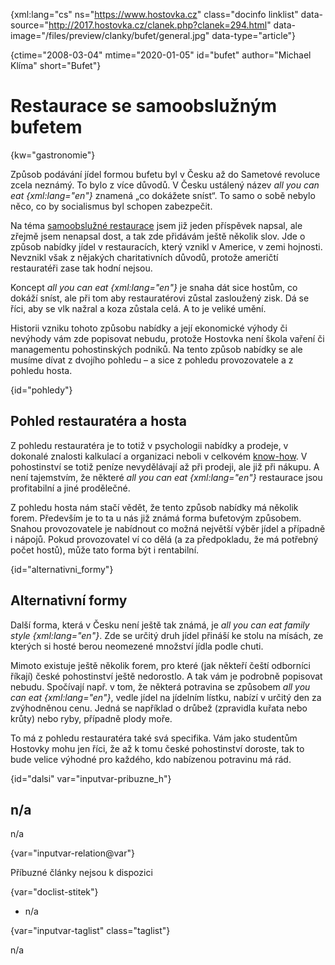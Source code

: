 
{xml:lang="cs" ns="https://www.hostovka.cz" class="docinfo linklist" data-source="http://2017.hostovka.cz/clanek.php?clanek=294.html" data-image="/files/preview/clanky/bufet/general.jpg" data-type="article"}

{ctime="2008-03-04" mtime="2020-01-05" id="bufet" author="Michael Klíma" short="Bufet"}

# Restaurace se samoobslužným bufetem

<!-- generated attribute kw by user_updatekw.sh on 2021-01-05, do not edit -->

{kw="gastronomie"}

Způsob podávání jídel formou bufetu byl v Česku až do Sametové revoluce zcela neznámý. To bylo z více důvodů. V Česku ustálený název _all you can eat {xml:lang="en"}_ znamená „co dokážete sníst“. To samo o sobě nebylo něco, co by socialismus byl schopen zabezpečit.

Na téma [samoobslužné restaurace][1] jsem již jeden příspěvek napsal, ale zřejmě jsem nenapsal dost, a tak zde přidávám ještě několik slov. Jde o způsob nabídky jídel v restauracích, který vznikl v Americe, v zemi hojnosti. Nevznikl však z nějakých charitativních důvodů, protože američtí restauratéři zase tak hodní nejsou.

Koncept _all you can eat {xml:lang="en"}_ je snaha dát sice hostům, co dokáží sníst, ale při tom aby restauratérovi zůstal zasloužený zisk. Dá se říci, aby se vlk nažral a koza zůstala celá. A to je veliké umění.

Historii vzniku tohoto způsobu nabídky a její ekonomické výhody či nevýhody vám zde popisovat nebudu, protože Hostovka není škola vaření či managementu pohostinských podniků. Na tento způsob nabídky se ale musíme dívat z dvojího pohledu – a sice z pohledu provozovatele a z pohledu hosta.

{id="pohledy"}

## Pohled restauratéra a hosta

Z pohledu restauratéra je to totiž v psychologii nabídky a prodeje, v dokonalé znalosti kalkulací a organizaci neboli v celkovém [know-how][2]. V pohostinství se totiž peníze nevydělávají až při prodeji, ale již při nákupu. A není tajemstvím, že některé _all you can eat {xml:lang="en"}_ restaurace jsou profitabilní a jiné prodělečné.

Z pohledu hosta nám stačí vědět, že tento způsob nabídky má několik forem. Především je to ta u nás již známá forma bufetovým způsobem. Snahou provozovatele je nabídnout co možná největší výběr jídel a případně i nápojů. Pokud provozovatel ví co dělá (a za předpokladu, že má potřebný počet hostů), může tato forma být i rentabilní.

{id="alternativni_formy"}

## Alternativní formy

Další forma, která v Česku není ještě tak známá, je _all you can eat family style {xml:lang="en"}_. Zde se určitý druh jídel přináší ke stolu na mísách, ze kterých si hosté berou neomezené množství jídla podle chuti.

Mimoto existuje ještě několik forem, pro které (jak někteří čeští odborníci říkají) české pohostinství ještě nedorostlo. A tak vám je podrobně popisovat nebudu. Spočívají např. v tom, že některá potravina se způsobem _all you can eat {xml:lang="en"}_, vedle jídel na jídelním lístku, nabízí v určitý den za zvýhodněnou cenu. Jedná se například o drůbež (zpravidla kuřata nebo krůty) nebo ryby, případně plody moře.

To má z pohledu restauratéra také svá specifika. Vám jako studentům Hostovky mohu jen říci, že až k tomu české pohostinství doroste, tak to bude velice výhodné pro každého, kdo nabízenou potravinu má rád.

{id="dalsi" var="inputvar-pribuzne_h"}

## n/a

n/a

{var="inputvar-relation@var"}

Příbuzné články nejsou k dispozici

{var="doclist-stitek"}

  * n/a

{var="inputvar-taglist" class="taglist"}

n/a

 [1]: samoobsluzna_restaurace
 [2]: know_how

